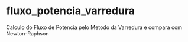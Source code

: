 # fluxo_potencia_varredura
Calculo do Fluxo de Potencia pelo Metodo da Varredura e compara com Newton-Raphson
